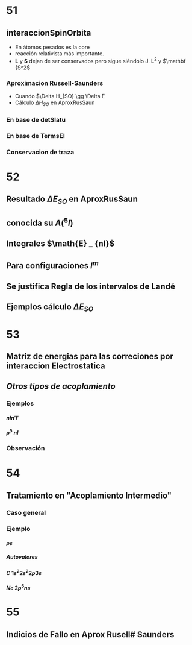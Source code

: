 
# 51
## interaccionSpinOrbita
* En átomos pesados es la core
* reacción relativista más importante.
* $\mathbf {L}$ y $\mathbf {S}$ dejan de ser conservados pero sigue siéndolo J. $\mathbf {L}^2$ y $\mathbf {S^2$
### Aproximacion Russell-Saunders
* Cuando $\Delta H_{SO} \gg \Delta E
* Cálculo $\Delta H_ {SO}$ en AproxRusSaun
### En base de detSlatu
### En base de TermsEl
### Conservacion de traza
# 52
## Resultado $\Delta E_ {SO}$ en AproxRusSaun
## conocida su $A( ^5 l)$
## Integrales $\math{E} _ {nl}$
## Para configuraciones $l ^m$
## Se justifica Regla de los intervalos de Landé
## **Ejemplos cálculo $\Delta E_ {SO}$**
# 53
## Matriz de energias para las correciones por interaccion Electrostatica
## _Otros tipos de acoplamiento_
### Ejemplos
#### $n l n' l'$
#### $p ^5 \ n l$
### Observación
# 54
## Tratamiento en "Acoplamiento Intermedio"
### Caso general
### Ejemplo
#### $p s$
##### Autovalores
#### $C \ 1 s ^2 2 s ^2 2 p 3 s$
#### $Ne \ 2 p ^5 n s$
# 55
## Indicios de Fallo en Aprox Rusell# Saunders
